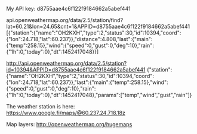 My API key: d8755aae4c6f122f9184662a5abef441

api.openweathermap.org/data/2.5/station/find?lat=60.21&lon=24.65&cnt=1&APPID=d8755aae4c6f122f9184662a5abef441
[{"station":{"name":"OH2KXH","type":2,"status":30,"id":10394,"coord":{"lon":24.718,"lat":60.237}},"distance":4.808,"last":{"main":{"temp":258.15},"wind":{"speed":0,"gust":0,"deg":10},"rain":{"1h":0,"today":0},"dt":1452417048}}]

http://api.openweathermap.org/data/2.5/station?id=10394&APPID=d8755aae4c6f122f9184662a5abef441
{"station":{"name":"OH2KXH","type":2,"status":30,"id":10394,"coord":{"lon":24.718,"lat":60.237}},"last":{"main":{"temp":258.15},"wind":{"speed":0,"gust":0,"deg":10},"rain":{"1h":0,"today":0},"dt":1452417048},"params":["temp","wind","gust","rain"]}

The weather station is here:
https://www.google.fi/maps/@60.237,24.718,18z

Map layers: http://openweathermap.org/hugemaps